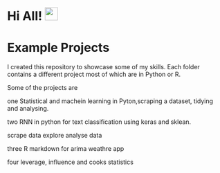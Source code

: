 # Hi All! <img src="https://raw.githubusercontent.com/MartinHeinz/MartinHeinz/master/wave.gif" width="30px">

# Example Projects

I created this repository to showcase some of my skills. Each folder contains a different project most of which are in Python or R.

Some of the projects are

one
Statistical and machein learning in Pyton,scraping a dataset, tidying and analysing.

two
RNN in python for text classification using keras and sklean.

scrape data
explore
analyse data

three
R markdown for arima weathre app

four
leverage, influence and cooks statistics




